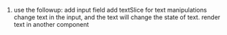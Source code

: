 1) use the followup:
add input field
add textSlice for text manipulations
change text in the input, and the text will change the state of text.
render text in another component